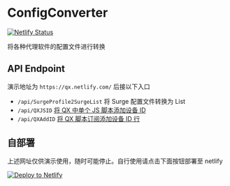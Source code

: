 # ConfigConverter

[![Netlify Status](https://api.netlify.com/api/v1/badges/549d28b7-12f7-404b-8c77-01381f573b62/deploy-status)](https://app.netlify.com/sites/qx/deploys)

将各种代理软件的配置文件进行转换

## API Endpoint

演示地址为 `https://qx.netlify.com/` 后接以下入口

- `/api/SurgeProfile2SurgeList` 将 Surge 配置文件转换为 List
- `/api/QXJSID` [将 QX 中单个 JS 脚本添加设备 ID](https://t.me/singee_daily/10)
- `/api/QXAddID` [将 QX 脚本订阅添加设备 ID 行](https://t.me/singee_daily/7)

## 自部署

上述网址仅供演示使用，随时可能停止。自行使用请点击下面按钮部署至 netlify

[![Deploy to Netlify](https://www.netlify.com/img/deploy/button.svg)](https://app.netlify.com/start/deploy?repository=https://github.com/wangfei021325/ConfigConverter)
